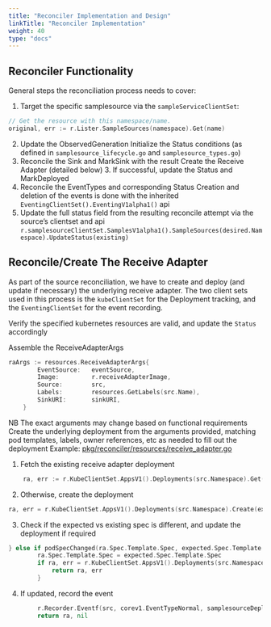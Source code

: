 ```yaml
---
title: "Reconciler Implementation and Design"
linkTitle: "Reconciler Implementation"
weight: 40
type: "docs"
---
```


## Reconciler Functionality
General steps the reconciliation process needs to cover:
1. Target the specific samplesource via the `sampleServiceClientSet`:
```go
// Get the resource with this namespace/name.
original, err := r.Lister.SampleSources(namespace).Get(name)
```
2. Update the ObservedGeneration
Initialize the Status conditions (as defined in `samplesource_lifecycle.go` and `samplesource_types.go`)
3. Reconcile the Sink and MarkSink with the result
Create the Receive Adapter (detailed below)
    3. If successful, update the Status and MarkDeployed
4. Reconcile the EventTypes and corresponding Status
Creation and deletion of the events is done with the inherited `EventingClientSet().EventingV1alpha1()` api
5. Update the full status field from the resulting reconcile attempt via the source’s clientset and api
`r.samplesourceClientSet.SamplesV1alpha1().SampleSources(desired.Namespace).UpdateStatus(existing)`


## Reconcile/Create The Receive Adapter
As part of the source reconciliation, we have to create and deploy
(and update if necessary) the underlying receive adapter.  The two
client sets used in this process is the `kubeClientSet` for the
Deployment tracking, and the `EventingClientSet` for the event
recording.

Verify the specified kubernetes resources are valid, and update the `Status` accordingly

Assemble the ReceiveAdapterArgs
```go
raArgs := resources.ReceiveAdapterArgs{
		EventSource:   eventSource,
		Image:         r.receiveAdapterImage,
		Source:        src,
		Labels:        resources.GetLabels(src.Name),
		SinkURI:       sinkURI,
	}
```
NB The exact arguments may change based on functional requirements
Create the underlying deployment from the arguments provided, matching pod templates, labels, owner references, etc as needed to fill out the deployment
Example: [pkg/reconciler/resources/receive_adapter.go](https://github.com/knative/sample-source/tree/master/pkg/reconciler/resources/receive_adapter.go)

1. Fetch the existing receive adapter deployment
```go
	ra, err := r.KubeClientSet.AppsV1().Deployments(src.Namespace).Get(expected.Name, metav1.GetOptions{})
```
2. Otherwise, create the deployment
```go
ra, err = r.KubeClientSet.AppsV1().Deployments(src.Namespace).Create(expected)
```
3. Check if the expected vs existing spec is different, and update the deployment if required
```go
} else if podSpecChanged(ra.Spec.Template.Spec, expected.Spec.Template.Spec) {
		ra.Spec.Template.Spec = expected.Spec.Template.Spec
		if ra, err = r.KubeClientSet.AppsV1().Deployments(src.Namespace).Update(ra); err != nil {
			return ra, err
        }
```
4. If updated, record the event
```go
		r.Recorder.Eventf(src, corev1.EventTypeNormal, samplesourceDeploymentUpdated, "Deployment updated")
		return ra, nil
```

